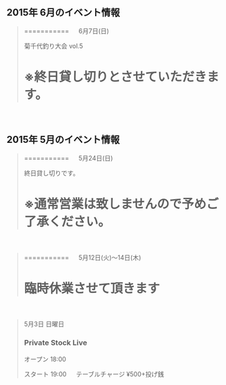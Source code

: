 ## 2015年 6月のイベント情報
> ===========
>　
> 6月7日(日)
> 
> 菊千代釣り大会 vol.5
> 
> ※終日貸し切りとさせていただきます。
>　
> ===========
　
　
　
　
## 2015年 5月のイベント情報
> ===========
>　
> 5月24日(日)
> 
> 終日貸し切りです。
> 
> ※通常営業は致しませんので予めご了承ください。
>　
> ===========
　
　
> ===========
>　
> 5月12日(火)〜14日(木)
> 
> 臨時休業させて頂きます
>　
> ===========
　
　
> 5月3日 日曜日
> ### Private Stock Live
> 
> オープン 18:00
> 
> スタート 19:00
>　
> テーブルチャージ ¥500+投げ銭
